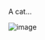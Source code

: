A cat...

![image](https://github.com/companyakis/from-numpy-to-tensorflow/assets/77589867/f86781b8-c437-4048-b676-22d8d62f17d9)

